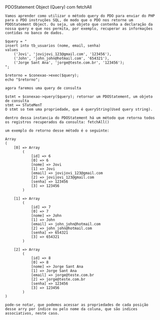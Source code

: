 PDOStatement Object (Query) com fetchAll

    Vamos aprender como utilizar o método query do PDO para enviar do PHP para o PDO instruções SQL, de modo que o PDO nos retorne um PDOStatement Object. Ou seja, um objeto que contenha a declaração da nossa query e que nos permita, por exemplo, recuperar as informações contidas no banco de dados.

    $query = "
    insert into tb_usuarios (nome, email, senha)
    values 
        ('Jovi', 'jovijovi_123@gmail.com', '123456'),
        ('John', 'john_john@hotmail.com', '654321'),
        ('Jorge Sant Ana', 'jorge@teste.com.br', '123456');
    ";

    $retorno = $conexao->exec($query);
    echo "$retorno";

    agora faremos uma query de consulta
    
    $stmt = $conexao->query($query); retornar um PDOStatement, um objeto de consulta
    stmt == STateMenT
    O stmt so tem uma propriedade, que é queryString(Used query string).

    dentro dessa instancia do PDOStatement há um método que retorna todos os registros recuperados da consulta: fetchAll()

    um exemplo do retorno desse método é o seguinte:

    Array
    (
        [0] => Array
            (
                [id] => 6
                [0] => 6
                [nome] => Jovi
                [1] => Jovi
                [email] => jovijovi_123@gmail.com
                [2] => jovijovi_123@gmail.com
                [senha] => 123456
                [3] => 123456
            )

        [1] => Array
            (
                [id] => 7
                [0] => 7
                [nome] => John
                [1] => John
                [email] => john_john@hotmail.com
                [2] => john_john@hotmail.com
                [senha] => 654321
                [3] => 654321
            )

        [2] => Array
            (
                [id] => 8
                [0] => 8
                [nome] => Jorge Sant Ana
                [1] => Jorge Sant Ana
                [email] => jorge@teste.com.br
                [2] => jorge@teste.com.br
                [senha] => 123456
                [3] => 123456
            )
    )

    pode-se notar, que podemos acessar as propriedades de cada posição desse arry por índice ou pelo nome da coluna, que são indices associativos, neste caso.
